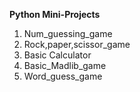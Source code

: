 **Python Mini-Projects**

1. Num_guessing_game
2. Rock,paper,scissor_game
3. Basic Calculator
4. Basic_Madlib_game
5. Word_guess_game
